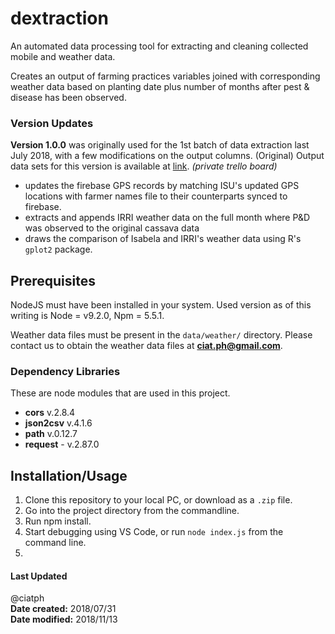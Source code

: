 # dextraction
An automated data processing tool for extracting and cleaning collected mobile and weather data.

Creates an output of farming practices variables joined with corresponding weather data based on planting date plus number of months after pest & disease has been observed.

### Version Updates

**Version 1.0.0** was originally used for the 1st batch of data extraction last July 2018, with a few modifications on the output columns. (Original) Output data sets for this version is available at [link](https://trello.com/c/9jHUFKpV). _(private trello board)_

- updates the firebase GPS records by matching ISU's updated GPS locations with farmer names file to their counterparts synced to firebase.
- extracts and appends IRRI weather data on the full month where P&D was observed to the original cassava data
- draws the comparison of Isabela and IRRI's weather data using R's `gplot2` package.

## Prerequisites
NodeJS must have been installed in your system. Used version as of this writing is Node = v9.2.0, Npm = 5.5.1.

Weather data files must be present in the `data/weather/` directory. Please contact us to obtain the weather data files at **ciat.ph@gmail.com**.

### Dependency Libraries
These are node modules that are used in this project.

- **cors** v.2.8.4
- **json2csv** v.4.1.6
- **path** v.0.12.7
- **request** - v.2.87.0

## Installation/Usage
1. Clone this repository to your local PC, or download as a `.zip` file.
2. Go into the project directory from the commandline.
3. Run npm install.
4. Start debugging using VS Code, or run `node index.js` from the command line.
5. 

#### Last Updated

@ciatph <br>
**Date created:** 2018/07/31 <br>
**Date modified:** 2018/11/13